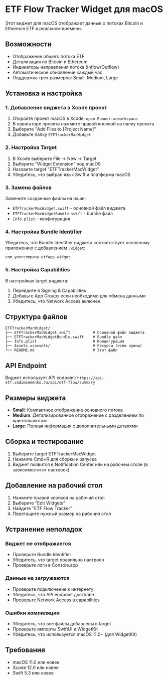 # ETF Flow Tracker Widget для macOS

Этот виджет для macOS отображает данные о потоках Bitcoin и Ethereum ETF в реальном времени.

## Возможности

- Отображение общего потока ETF
- Детализация по Bitcoin и Ethereum
- Индикаторы направления потока (Inflow/Outflow)
- Автоматическое обновление каждый час
- Поддержка трех размеров: Small, Medium, Large

## Установка и настройка

### 1. Добавление виджета в Xcode проект

1. Откройте проект macOS в Xcode: `open Runner.xcworkspace`
2. В навигаторе проекта нажмите правой кнопкой на папку проекта
3. Выберите "Add Files to [Project Name]"
4. Добавьте папку `ETFTrackerMacWidget`

### 2. Настройка Target

1. В Xcode выберите File → New → Target
2. Выберите "Widget Extension" под macOS
3. Назовите target "ETFTrackerMacWidget"
4. Убедитесь, что выбран язык Swift и платформа macOS

### 3. Замена файлов

Замените созданные файлы на наши:

- `ETFTrackerMacWidget.swift` - основной файл виджета
- `ETFTrackerMacWidgetBundle.swift` - bundle файл
- `Info.plist` - конфигурация

### 4. Настройка Bundle Identifier

Убедитесь, что Bundle Identifier виджета соответствует основному приложению с добавлением `.widget`:

```
com.yourcompany.etfapp.widget
```

### 5. Настройка Capabilities

В настройках target виджета:

1. Перейдите в Signing & Capabilities
2. Добавьте App Groups если необходимо для обмена данными
3. Убедитесь, что Network Access включен

## Структура файлов

```
ETFTrackerMacWidget/
├── ETFTrackerMacWidget.swift          # Основной файл виджета
├── ETFTrackerMacWidgetBundle.swift    # Bundle файл
├── Info.plist                         # Конфигурация
├── Assets.xcassets/                   # Ресурсы (если нужны)
└── README.md                          # Этот файл
```

## API Endpoint

Виджет использует API endpoint: `https://api-etf.vadimsemenko.ru/api/etf-flow/summary`

## Размеры виджета

- **Small**: Компактное отображение основного потока
- **Medium**: Детализированное отображение с разделением по криптовалютам
- **Large**: Полная информация с дополнительными деталями

## Сборка и тестирование

1. Выберите target ETFTrackerMacWidget
2. Нажмите Cmd+R для сборки и запуска
3. Виджет появится в Notification Center или на рабочем столе (в зависимости от настроек)

## Добавление на рабочий стол

1. Нажмите правой кнопкой на рабочий стол
2. Выберите "Edit Widgets"
3. Найдите "ETF Flow Tracker"
4. Перетащите нужный размер на рабочий стол

## Устранение неполадок

### Виджет не отображается

- Проверьте Bundle Identifier
- Убедитесь, что target правильно настроен
- Проверьте логи в Console.app

### Данные не загружаются

- Проверьте подключение к интернету
- Убедитесь, что API endpoint доступен
- Проверьте Network Access в capabilities

### Ошибки компиляции

- Убедитесь, что все файлы добавлены в target
- Проверьте импорты SwiftUI и WidgetKit
- Убедитесь, что используется macOS 11.0+ (для WidgetKit)

## Требования

- macOS 11.0 или новее
- Xcode 12.0 или новее
- Swift 5.3 или новее
